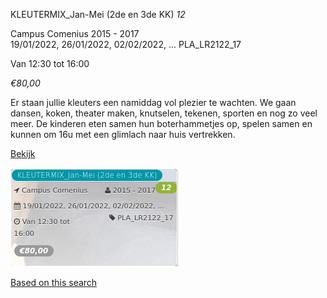 KLEUTERMIX\_Jan-Mei (2de en 3de KK) *12*

Campus Comenius 2015 - 2017  
19/01/2022, 26/01/2022, 02/02/2022, ... PLA\_LR2122\_17  

Van 12:30 tot 16:00

*€80,00*

  

Er staan jullie kleuters een namiddag vol plezier te wachten. We gaan dansen, koken, theater maken, knutselen, tekenen, sporten en nog zo veel meer. De kinderen eten samen hun boterhammetjes op, spelen samen en kunnen om 16u met een glimlach naar huis vertrekken.

[Bekijk](https://tickets.vgc.be/activity/subscribe/PLA_LR2122_17)

![](68136.png)

[Based on this search](https://tickets.vgc.be/activity/index?&vrijeplaatsen=1&Age%5B%5D=3%2C5&entity=286)